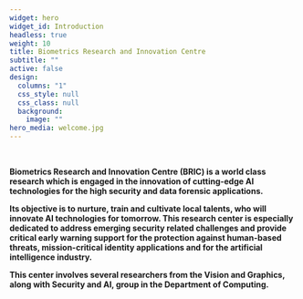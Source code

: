 ```yaml
---
widget: hero
widget_id: Introduction
headless: true
weight: 10
title: Biometrics Research and Innovation Centre
subtitle: ""
active: false
design:
  columns: "1"
  css_style: null
  css_class: null
  background:
    image: ""
hero_media: welcome.jpg
---
```

<br>

**Biometrics Research and Innovation Centre (BRIC) is a world class research which is engaged in the innovation of cutting-edge AI technologies for the high security and data forensic applications.**

**Its objective is to nurture, train and cultivate local talents, who will innovate AI technologies for tomorrow. This research center is especially dedicated to address emerging security related challenges and provide critical early warning support for the protection against human-based threats, mission-critical identity applications and for the artificial intelligence industry.**

**This center involves several researchers from the Vision and Graphics, along with Security and AI, group in the Department of Computing.**